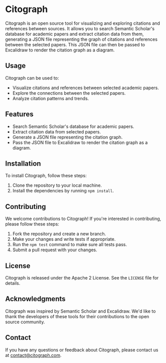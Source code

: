 # Citograph

Citograph is an open source tool for visualizing and exploring citations and references between sources. It allows you to search Semantic Scholar's database for academic papers and extract citation data from them, generating a JSON file representing the graph of citations and references between the selected papers. This JSON file can then be passed to Excalidraw to render the citation graph as a diagram.

## Usage

Citograph can be used to:

- Visualize citations and references between selected academic papers.
- Explore the connections between the selected papers.
- Analyze citation patterns and trends.

## Features

- Search Semantic Scholar's database for academic papers.
- Extract citation data from selected papers.
- Generate a JSON file representing the citation graph.
- Pass the JSON file to Excalidraw to render the citation graph as a diagram.

## Installation

To install Citograph, follow these steps:

1. Clone the repository to your local machine.
2. Install the dependencies by running `npm install`.

## Contributing

We welcome contributions to Citograph! If you're interested in contributing, please follow these steps:

1. Fork the repository and create a new branch.
2. Make your changes and write tests if appropriate.
3. Run the `npm test` command to make sure all tests pass.
4. Submit a pull request with your changes.

## License

Citograph is released under the Apache 2 License. See the `LICENSE` file for details.

## Acknowledgments

Citograph was inspired by Semantic Scholar and Excalidraw. We'd like to thank the developers of these tools for their contributions to the open source community.

## Contact

If you have any questions or feedback about Citograph, please contact us at contact@citograph.com.
